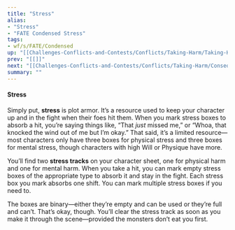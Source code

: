 ```yaml
---
title: "Stress"
alias:
- "Stress"
- "FATE Condensed Stress"
tags:
- wf/s/FATE/Condensed
up: "[[Challenges-Conflicts-and-Contests/Conflicts/Taking-Harm/Taking-Harm]]"
prev: "[[]]"
next: "[[Challenges-Conflicts-and-Contests/Conflicts/Taking-Harm/Consequences]]"
summary: ""
---
```

#### Stress

Simply put, **stress** is plot armor. It’s a resource used to keep your character up and in the fight when their foes hit them. When you mark stress boxes to absorb a hit, you’re saying things like, “That _just_ missed me,” or “Whoa, that knocked the wind out of me but I’m okay.” That said, it’s a limited resource—most characters only have three boxes for physical stress and three boxes for mental stress, though characters with high Will or Physique have more.

You’ll find two **stress tracks** on your character sheet, one for physical harm and one for mental harm. When you take a hit, you can mark empty stress boxes of the appropriate type to absorb it and stay in the fight. Each stress box you mark absorbs one shift. You can mark multiple stress boxes if you need to.

The boxes are binary—either they’re empty and can be used or they’re full and can’t. That’s okay, though. You’ll clear the stress track as soon as you make it through the scene—provided the monsters don’t eat you first.
